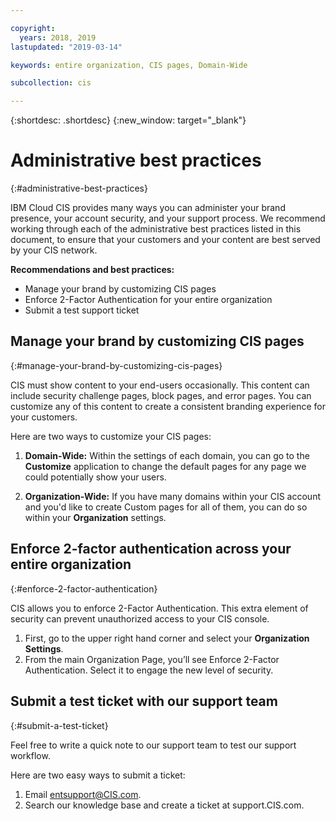 ```yaml
---

copyright:
  years: 2018, 2019
lastupdated: "2019-03-14"

keywords: entire organization, CIS pages, Domain-Wide

subcollection: cis

---
```



{:shortdesc: .shortdesc}
{:new_window: target="_blank"}

# Administrative best practices
{:#administrative-best-practices}

IBM Cloud CIS provides many ways you can administer your brand presence, your account security, and your support process. We recommend working through each of the administrative best practices listed in this document, to ensure that your customers and your content are best served by your CIS network.

**Recommendations and best practices:**

* Manage your brand by customizing CIS pages
* Enforce 2-Factor Authentication for your entire organization 
* Submit a test support ticket

## Manage your brand by customizing CIS pages
{:#manage-your-brand-by-customizing-cis-pages}

CIS must show content to your end-users occasionally. This content can include security challenge pages, block pages, and error pages. You can customize any of this content to create a consistent branding experience for your customers.

Here are two ways to customize your CIS pages:

1. **Domain-Wide:** Within the settings of each domain, you can go to the **Customize** application to change the default pages for any page we could potentially show your users.

2. **Organization-Wide:** If you have many domains within your CIS account and you'd like to create Custom pages for all of them, you can do so within your **Organization** settings.

## Enforce 2-factor authentication across your entire organization
{:#enforce-2-factor-authentication}

CIS allows you to enforce 2-Factor Authentication. This extra element of security can prevent unauthorized access to your CIS console.

1. First, go to the upper right hand corner and select your **Organization Settings**. 
2. From the main Organization Page, you’ll see Enforce 2-Factor Authentication. Select it to engage the new level of security.

## Submit a test ticket with our support team
{:#submit-a-test-ticket}

Feel free to write a quick note to our support team to test our support workflow. 

Here are two easy ways to submit a ticket:

1. Email entsupport@CIS.com.
2. Search our knowledge base and create a ticket at support.CIS.com.

